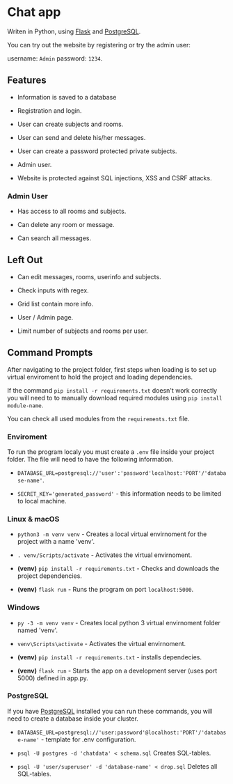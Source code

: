 # Chat app 
Writen in Python, using [Flask](https://flask.palletsprojects.com/en/1.1.x/) and [PostgreSQL](https://www.postgresql.org/).

You can try out the website by registering or try the admin user:

username: `Admin` password: `1234`.

## Features

* Information is saved to a database

* Registration and login.

* User can create subjects and rooms.

* User can send and delete his/her messages.

* User can create a password protected private subjects.

* Admin user.

* Website is protected against SQL injections, XSS and CSRF attacks.

### Admin User

* Has access to all rooms and subjects.

* Can delete any room or message.

* Can search all messages.

## Left Out

* Can edit messages, rooms, userinfo and subjects.

* Check inputs with regex.

* Grid list contain more info.

* User / Admin page.

* Limit number of subjects and rooms per user.

## Command Prompts

After navigating to the project folder, first steps when loading is to set up virtual enviroment to hold the project and loading dependencies.

If the command `pip install -r requirements.txt` doesn't work correctly you will need to to manually download required modules using `pip install module-name`. 

You can check all used modules from the `requirements.txt` file.

### Enviroment

To run the program localy you must create a `.env` file inside your project folder. The file will need to have the following information.

* `DATABASE_URL=postgresql://'user':'password'localhost:'PORT'/'database-name'`.

* `SECRET_KEY='generated_password'` - this information needs to be limited to local machine. 


### Linux & macOS

* `python3 -m venv venv` - Creates a local  virtual envirnoment for the project with a name 'venv'.

* `. venv/Scripts/activate` - Activates the virtual envirnoment.

* **(venv)** `pip install -r requirements.txt` - Checks and downloads the project dependencies.

* **(venv)** `flask run` - Runs the program on port `localhost:5000`.

### Windows

* `py -3 -m venv venv` - Creates local python 3 virtual envirnoment folder named 'venv'.

* `venv\Scripts\activate` - Activates the virtual envirnoment.

* **(venv)** `pip install -r requirements.txt` - installs dependecies.

* **(venv)** `flask run` - Starts the app on a development server (uses port 5000) defined in app.py.

### PostgreSQL

If you have [PostgreSQL](https://www.postgresql.org/) installed you can run these commands, you will need to create a database inside your cluster.


* `DATABASE_URL=postgresql://'user:password'@localhost:'PORT'/'database-name'` - template for .env configuration.


* `psql -U postgres -d 'chatdata' < schema.sql` Creates SQL-tables.

* `psql -U 'user/superuser' -d 'database-name' < drop.sql` Deletes all SQL-tables.